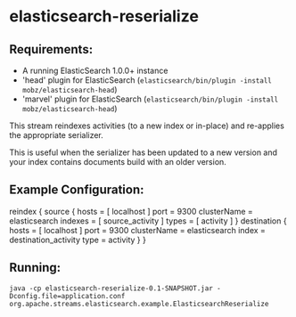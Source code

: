 elasticsearch-reserialize
==============================

Requirements:
-------------
 - A running ElasticSearch 1.0.0+ instance
 - 'head' plugin for ElasticSearch (`elasticsearch/bin/plugin -install mobz/elasticsearch-head`)
 - 'marvel' plugin for ElasticSearch (`elasticsearch/bin/plugin -install mobz/elasticsearch-head`)

This stream reindexes activities (to a new index or in-place) and re-applies the appropriate serializer.

This is useful when the serializer has been updated to a new version and your index contains documents build with an older version.

Example Configuration:
----------------------

reindex {
    source {
        hosts = [
            localhost
        ]
        port = 9300
        clusterName = elasticsearch
        indexes = [
            source_activity
        ]
        types = [
            activity
        ]
    }
    destination {
        hosts = [
            localhost
        ]
        port = 9300
        clusterName = elasticsearch
        index = destination_activity
        type = activity
    }
}

Running:
--------

    java -cp elasticsearch-reserialize-0.1-SNAPSHOT.jar -Dconfig.file=application.conf org.apache.streams.elasticsearch.example.ElasticsearchReserialize

